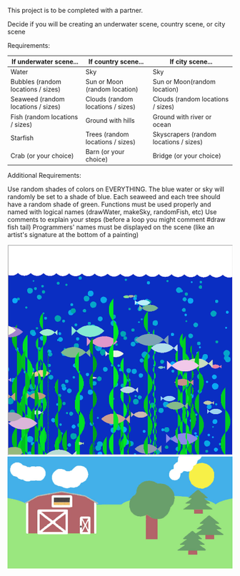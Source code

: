 This project is to be completed with a partner.

Decide if you will be creating an underwater scene, country scene, or city scene

Requirements:

If underwater scene... | If country scene... | If city scene...
---------------------- | ------------------- | ----------------
Water | Sky | Sky
Bubbles (random locations / sizes) | Sun or Moon (random location) | Sun or Moon(random location)
Seaweed (random locations / sizes) | Clouds (random locations / sizes) | Clouds (random locations / sizes)
Fish (random locations / sizes) | Ground with hills | Ground with river or ocean
Starfish | 	Trees (random locations / sizes) | Skyscrapers (random locations / sizes)
Crab (or your choice) | Barn (or your choice) | Bridge (or your choice)
Additional Requirements:

Use random shades of colors on EVERYTHING. The blue water or sky will randomly be set to a shade of blue. Each seaweed and each tree should have a random shade of green.
Functions must be used properly and named with logical names (drawWater, makeSky, randomFish, etc)
Use comments to explain your steps (before a loop you might comment #draw fish tail)
Programmers' names must be displayed on the scene (like an artist's signature at the bottom of a painting)

![underwater scene](/underwaterScene.png)
![farmScene](/farmScene.jpg)